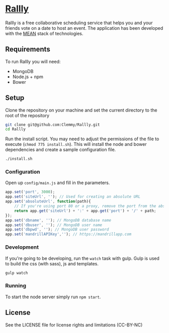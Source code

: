 # [Rallly](http://rallly.co)

Rallly is a free collaborative scheduling service that helps you and your friends vote on a date to host an event. The application has been developed with the [MEAN](http://en.wikipedia.org/wiki/MEAN) stack of technologies.

## Requirements

To run Rallly you will need:

* MongoDB
* Node.js + npm
* Bower

## Setup

Clone the repository on your machine and set the current directory to the root of the repository

```bash
git clone git@github.com:Clemmy/Rallly.git
cd Rallly
```
Run the install script. You may need to adjust the permissions of the file to execute (`chmod 775 install.sh`). This will install the node and bower dependencies and create a sample configuration file.

```bash
./install.sh
```

### Configuration
Open up `config/main.js` and fill in the parameters.

```javascript
app.set('port', 3000);
app.set('siteUrl', ''); // Used for creating an absolute URL
app.set('absoluteUrl', function(path){
    // If you're using port 80 or a proxy, remove the port from the absoluteUrl
    return app.get('siteUrl') + ':' + app.get('port') + '/' + path;
});
app.set('dbname', ''); // MongoDB database name
app.set('dbuser', ''); // MongoDB user name
app.set('dbpwd', ''); // MongoDB user password
app.set('mandrillAPIKey',''); // https://mandrillapp.com
```

### Development
If you're going to be developing, run the `watch` task with gulp. Gulp is used to build the css (with sass), js and templates.

```bash
gulp watch
```

### Running
To start the node server simply run `npm start`.

## License
See the LICENSE file for license rights and limitations (CC-BY-NC)
